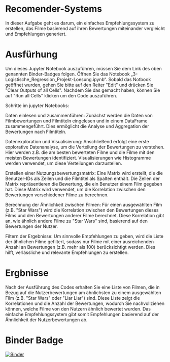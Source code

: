 # Recomender-Systems

In dieser Aufgabe geht es darum, ein einfaches Empfehlungssystem zu erstellen, das Filme basierend auf ihren Bewertungen miteinander vergleicht und Empfehlungen generiert.

# Ausfürhung

Um dieses Jupyter Notebook auszuführen, müssen Sie dem Link des oben genannten Binder-Badges folgen. Öffnen Sie das Notebook „3-Logistische_Regression_Projekt-Loesung.ipynb“. Sobald das Notbook geöffnet wurden, gehen Sie bitte auf den Reiter "Edit" und drücken Sie "Clear Outputs of all Cells". Nachdem Sie das gemacht haben, können Sie auf "Run all Cells" klicken um den Code auszuführen.

Schritte im jupyter Notebooks:

Daten einlesen und zusammenführen:
Zunächst werden die Daten von Filmbewertungen und Filmtiteln eingelesen und in einem DataFrame zusammengeführt. Dies ermöglicht die Analyse und Aggregation der Bewertungen nach Filmtiteln.

Datenexploration und Visualisierung:
Anschließend erfolgt eine erste explorative Datenanalyse, um die Verteilung der Bewertungen zu verstehen. Hier werden z.B. die am besten bewerteten Filme und die Filme mit den meisten Bewertungen identifiziert. Visualisierungen wie Histogramme werden verwendet, um diese Verteilungen darzustellen.

Erstellen einer Nutzungsbewertungsmatrix:
Eine Matrix wird erstellt, die die Benutzer-IDs als Zeilen und die Filmtitel als Spalten enthält. Die Zellen der Matrix repräsentieren die Bewertung, die ein Benutzer einem Film gegeben hat. Diese Matrix wird verwendet, um die Korrelation zwischen den Bewertungen verschiedener Filme zu berechnen.

Berechnung der Ähnlichkeit zwischen Filmen:
Für einen ausgewählten Film (z.B. "Star Wars") wird die Korrelation zwischen den Bewertungen dieses Films und den Bewertungen anderer Filme berechnet. Diese Korrelation gibt an, wie ähnlich andere Filme zu "Star Wars" sind, basierend auf den Bewertungen der Nutzer.

Filtern der Ergebnisse:
Um sinnvolle Empfehlungen zu geben, wird die Liste der ähnlichen Filme gefiltert, sodass nur Filme mit einer ausreichenden Anzahl an Bewertungen (z.B. mehr als 100) berücksichtigt werden. Dies hilft, verlässliche und relevante Empfehlungen zu erstellen.

# Ergbnisse

Nach der Ausführung des Codes erhalten Sie eine Liste von Filmen, die in Bezug auf die Nutzerbewertungen am ähnlichsten zu einem ausgewählten Film (z.B. "Star Wars" oder "Liar Liar") sind. Diese Liste zeigt die Korrelationen und die Anzahl der Bewertungen, wodurch Sie nachvollziehen können, welche Filme von den Nutzern ähnlich bewertet wurden. Das einfache Empfehlungssystem gibt somit Empfehlungen basierend auf der Ähnlichkeit der Nutzerbewertungen ab.

# Binder Badge
[![Binder](https://mybinder.org/badge_logo.svg)](https://mybinder.org/v2/gh/FranjoHHZ/Recomender-Systems/HEAD?labpath=1-Recommender_Systems.ipynb)
